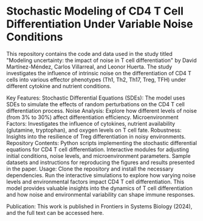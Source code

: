 # Stochastic Modeling of CD4 T Cell Differentiation Under Variable Noise Conditions

This repository contains the code and data used in the study titled "Modeling uncertainty: the impact of noise in T cell differentiation" by David Martínez-Méndez, Carlos Villarreal, and Leonor Huerta. The study investigates the influence of intrinsic noise on the differentiation of CD4 T cells into various effector phenotypes (Th1, Th2, Th17, Treg, TFH) under different cytokine and nutrient conditions.

Key Features:
Stochastic Differential Equations (SDEs): The model uses SDEs to simulate the effects of random perturbations on the CD4 T cell differentiation process.
Noise Analysis: Explore how different levels of noise (from 3% to 30%) affect differentiation efficiency.
Microenvironment Factors: Investigates the influence of cytokines, nutrient availability (glutamine, tryptophan), and oxygen levels on T cell fate.
Robustness: Insights into the resilience of Treg differentiation in noisy environments.
Repository Contents:
Python scripts implementing the stochastic differential equations for CD4 T cell differentiation.
Interactive modules for adjusting initial conditions, noise levels, and microenvironment parameters.
Sample datasets and instructions for reproducing the figures and results presented in the paper.
Usage:
Clone the repository and install the necessary dependencies.
Run the interactive simulations to explore how varying noise levels and environmental factors impact CD4 T cell differentiation.
This model provides valuable insights into the dynamics of T cell differentiation and how noise and environmental variability can shape immune responses.

Publication:
This work is published in Frontiers in Systems Biology (2024), and the full text can be accessed here.
